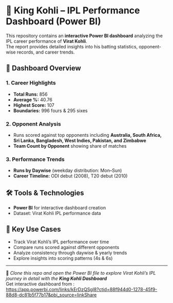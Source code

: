 # 🏏 King Kohli – IPL Performance Dashboard (Power BI)

This repository contains an **interactive Power BI dashboard** analyzing the IPL career performance of **Virat Kohli**.  
The report provides detailed insights into his batting statistics, opponent-wise records, and career trends.  

## 🚀 Dashboard Overview

### 1. Career Highlights
- **Total Runs:** 856  
- **Average %:** 40.76  
- **Highest Score:** 107  
- **Boundaries:** 996 fours & 295 sixes  

### 2. Opponent Analysis
- Runs scored against top opponents including **Australia, South Africa, Sri Lanka, Bangladesh, West Indies, Pakistan, and Zimbabwe**  
- **Team Count by Opponent** showing share of matches  

### 3. Performance Trends
- **Runs by Daywise** (weekday distribution: Mon–Sun)  
- **Career Timeline:** ODI debut (2008), T20 debut (2010)  

## 🛠️ Tools & Technologies
- **Power BI** for interactive dashboard creation  
- Dataset: Virat Kohli IPL performance data  

## 📌 Key Use Cases
- Track Virat Kohli’s IPL performance over time  
- Compare runs scored against different opponents  
- Analyze consistency through daywise & yearly trends  
- Explore insights into scoring patterns (4s & 6s)  

---

🔗 *Clone this repo and open the Power BI file to explore Virat Kohli’s IPL journey in detail with the **King Kohli Dashboard***  
Get interactive dashboard from :
https://app.powerbi.com/links/kErDzQSgl8?ctid=88f944d0-1278-45f9-88d8-dc81b5f77b17&pbi_source=linkShare
